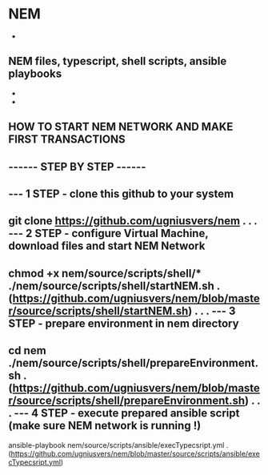 # NEM
-
NEM files, typescript, shell scripts, ansible playbooks
-
-
-
HOW TO START NEM NETWORK AND MAKE FIRST TRANSACTIONS
-
------ STEP BY STEP ------
-
--- 1 STEP - clone this github to your system
-
git clone https://github.com/ugniusvers/nem
.
.
.
--- 2 STEP - configure Virtual Machine, download files and start NEM Network
-
chmod +x nem/source/scripts/shell/*
./nem/source/scripts/shell/startNEM.sh
.
(https://github.com/ugniusvers/nem/blob/master/source/scripts/shell/startNEM.sh)
.
.
.
--- 3 STEP - prepare environment in nem directory
-
cd nem
./nem/source/scripts/shell/prepareEnvironment.sh
.
(https://github.com/ugniusvers/nem/blob/master/source/scripts/shell/prepareEnvironment.sh)
.
.
.
--- 4 STEP - execute prepared ansible script (make sure NEM network is running !)
-
ansible-playbook nem/source/scripts/ansible/execTypecsript.yml
.
(https://github.com/ugniusvers/nem/blob/master/source/scripts/ansible/execTypecsript.yml)
